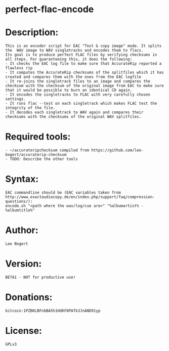 perfect-flac-encode
===================

# Description:
	This is an encoder script for EAC "Test & copy image" mode. It splits the  WAV image to WAV singletracks and encodes them to flacs.
	Its goal is to produce perfect FLAC files by verifying checksums in all steps. For guaranteeing this, it does the following:
	- It checks the EAC log file to make sure that AccurateRip reported a flawless rip
	- It computes the AccurateRip checksums of the splitfiles which it has created and compares them with the ones from the EAC logfile
	- It re-joins the singletrack files to an image and compares the checksum with the checksum of the original image from EAC to make sure that it would be possible to burn an identical CD again.
	- It encodes the singletracks to FLAC with very carefully chosen settings.
	- It runs flac --test on each singletrack which makes FLAC test the integrity of the file.
	- It decodes each singletrack to WAV again and compares their checksums with the checksums of the original WAV splitfiles.

# Required tools:
	- ~/accurateripchecksum compiled from https://github.com/leo-bogert/accuraterip-checksum
	- TODO: Describe the other tools

# Syntax:
	EAC commandline should be (EAC variables taken from http://www.exactaudiocopy.de/en/index.php/support/faq/compression-questions/): 
	encode.sh "<path where the wav/log/cue are>" "%albumartist% - %albumtitle%"

# Author:
	Leo Bogert

# Version:
	BETA1 - NOT for productive use!

# Donations:
	bitcoin:1PZBKLBFnbBA5h1HdKF8PATk3JnAND91yp
	
# License:
	GPLv3